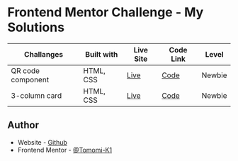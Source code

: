 # Frontend Mentor Challenge - My Solutions

| Challanges       | Built with | Live Site| Code Link| Level |
|------------------|------------|----------|----------|-------|
| QR code component| HTML, CSS  | [Live](https://tk-qr-code-component.netlify.app/) | [Code](https://github.com/Tomomi-K1/frontend-mentor-challenges/tree/main/qr-code-component-main)| Newbie |
| 3-column card    | HTML, CSS  | [Live](https://tk-3-column-card-component.netlify.app/) | [Code](https://github.com/Tomomi-K1/frontend-mentor-challenges/tree/main/3-column-preview-card-component-main)| Newbie |


## Author
- Website - [Github](https://github.com/Tomomi-K1)
- Frontend Mentor - [@Tomomi-K1](https://www.frontendmentor.io/profile/Tomomi-K1)


